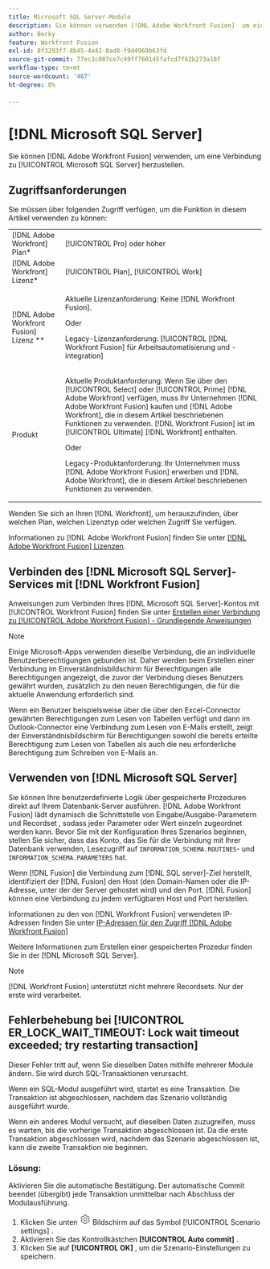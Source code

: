 ```yaml
---
title: Microsoft SQL Server-Module
description: Sie können verwenden [!DNL Adobe Workfront Fusion]  um eine Verbindung zu Microsoft SQL Server herzustellen.
author: Becky
feature: Workfront Fusion
exl-id: 8f3293f7-8b45-4e42-8ad8-f9d4969b63fd
source-git-commit: 77ec3c007ce7c49ff760145fafcd7f62b273a18f
workflow-type: tm+mt
source-wordcount: '467'
ht-degree: 0%

---
```


# [!DNL Microsoft SQL Server]

Sie können [!DNL Adobe Workfront Fusion] verwenden, um eine Verbindung zu [!UICONTROL Microsoft SQL Server] herzustellen.

## Zugriffsanforderungen

Sie müssen über folgenden Zugriff verfügen, um die Funktion in diesem Artikel verwenden zu können:

<table style="table-layout:auto"> 
 <col> 
 <col> 
 <tbody> 
  <tr> 
   <td role="rowheader">[!DNL Adobe Workfront] Plan*</td>
  <td> <p>[!UICONTROL Pro] oder höher</p> </td>
  </tr> 
  <tr data-mc-conditions=""> 
   <td role="rowheader">[!DNL Adobe Workfront] Lizenz*</td>
   <td> <p>[!UICONTROL Plan], [!UICONTROL Work]</p> </td> 
  </tr> 
  <tr> 
   <td role="rowheader">[!DNL Adobe Workfront Fusion] Lizenz **</td> 
   <td>
   <p>Aktuelle Lizenzanforderung: Keine [!DNL Workfront Fusion].</p>
   <p>Oder</p>
   <p>Legacy-Lizenzanforderung: [!UICONTROL [!DNL Workfront Fusion] für Arbeitsautomatisierung und -integration] </p>
   </td> 
  </tr> 
  <tr> 
   <td role="rowheader">Produkt</td> 
   <td>
   <p>Aktuelle Produktanforderung: Wenn Sie über den [!UICONTROL Select] oder [!UICONTROL Prime] [!DNL Adobe Workfront] verfügen, muss Ihr Unternehmen [!DNL Adobe Workfront Fusion] kaufen und [!DNL Adobe Workfront], die in diesem Artikel beschriebenen Funktionen zu verwenden. [!DNL Workfront Fusion] ist im [!UICONTROL Ultimate] [!DNL Workfront] enthalten.</p>
   <p>Oder</p>
   <p>Legacy-Produktanforderung: Ihr Unternehmen muss [!DNL Adobe Workfront Fusion] erwerben und [!DNL Adobe Workfront], die in diesem Artikel beschriebenen Funktionen zu verwenden.</p>
   </td> 
  </tr> 
 </tbody> 
</table>

Wenden Sie sich an Ihren [!DNL Workfront], um herauszufinden, über welchen Plan, welchen Lizenztyp oder welchen Zugriff Sie verfügen.

Informationen zu [!DNL Adobe Workfront Fusion] finden Sie unter [[!DNL Adobe Workfront Fusion] Lizenzen](/help/workfront-fusion/set-up-and-manage-workfront-fusion/licensing-operations-overview/license-automation-vs-integration.md).



## Verbinden des [!DNL Microsoft SQL Server]-Services mit [!DNL Workfront Fusion]

Anweisungen zum Verbinden Ihres [!DNL Microsoft SQL Server]-Kontos mit [!UICONTROL Workfront Fusion] finden Sie unter [Erstellen einer Verbindung zu [!UICONTROL Adobe Workfront Fusion] - Grundlegende Anweisungen](/help/workfront-fusion/create-scenarios/connect-to-apps/connect-to-fusion-general.md)

>[!NOTE]
>
>Einige Microsoft-Apps verwenden dieselbe Verbindung, die an individuelle Benutzerberechtigungen gebunden ist. Daher werden beim Erstellen einer Verbindung im Einverständnisbildschirm für Berechtigungen alle Berechtigungen angezeigt, die zuvor der Verbindung dieses Benutzers gewährt wurden, zusätzlich zu den neuen Berechtigungen, die für die aktuelle Anwendung erforderlich sind.
>
>Wenn ein Benutzer beispielsweise über die über den Excel-Connector gewährten Berechtigungen zum Lesen von Tabellen verfügt und dann im Outlook-Connector eine Verbindung zum Lesen von E-Mails erstellt, zeigt der Einverständnisbildschirm für Berechtigungen sowohl die bereits erteilte Berechtigung zum Lesen von Tabellen als auch die neu erforderliche Berechtigung zum Schreiben von E-Mails an.

## Verwenden von [!DNL Microsoft SQL Server]

Sie können Ihre benutzerdefinierte Logik über gespeicherte Prozeduren direkt auf Ihrem Datenbank-Server ausführen. [!DNL Adobe Workfront Fusion] lädt dynamisch die Schnittstelle von Eingabe/Ausgabe-Parametern und Recordset , sodass jeder Parameter oder Wert einzeln zugeordnet werden kann. Bevor Sie mit der Konfiguration Ihres Szenarios beginnen, stellen Sie sicher, dass das Konto, das Sie für die Verbindung mit Ihrer Datenbank verwenden, Lesezugriff auf `INFORMATION_SCHEMA.ROUTINES`- und `INFORMATION_SCHEMA.PARAMETERS` hat.

Wenn [!DNL Fusion] die Verbindung zum [!DNL SQL server]-Ziel herstellt, identifiziert der [!DNL Fusion] den Host (den Domain-Namen oder die IP-Adresse, unter der der Server gehostet wird) und den Port. [!DNL Fusion] können eine Verbindung zu jedem verfügbaren Host und Port herstellen.

Informationen zu den von [!DNL Workfront Fusion] verwendeten IP-Adressen finden Sie unter [IP-Adressen für den Zugriff [!DNL Adobe Workfront Fusion]](/help/workfront-fusion/set-up-and-manage-workfront-fusion/set-up-and-manage-orgs-and-teams/set-up-orgs-teams-and-users/set-up-ip-addresses-for-fusion.md)

Weitere Informationen zum Erstellen einer gespeicherten Prozedur finden Sie in der [!DNL Microsoft SQL Server].

>[!NOTE]
>
>[!DNL Workfront Fusion] unterstützt nicht mehrere Recordsets. Nur der erste wird verarbeitet.

## Fehlerbehebung bei [!UICONTROL ER_LOCK_WAIT_TIMEOUT: Lock wait timeout exceeded; try restarting transaction]

Dieser Fehler tritt auf, wenn Sie dieselben Daten mithilfe mehrerer Module ändern. Sie wird durch SQL-Transaktionen verursacht.

Wenn ein SQL-Modul ausgeführt wird, startet es eine Transaktion. Die Transaktion ist abgeschlossen, nachdem das Szenario vollständig ausgeführt wurde.

Wenn ein anderes Modul versucht, auf dieselben Daten zuzugreifen, muss es warten, bis die vorherige Transaktion abgeschlossen ist. Da die erste Transaktion abgeschlossen wird, nachdem das Szenario abgeschlossen ist, kann die zweite Transaktion nie beginnen.

### Lösung:

Aktivieren Sie die automatische Bestätigung. Der automatische Commit beendet (übergibt) jede Transaktion unmittelbar nach Abschluss der Modulausführung.

1. Klicken Sie unten ![](/help/workfront-fusion/references/apps-and-modules/assets/scenario-settings-icon.png) Bildschirm auf das Symbol [!UICONTROL Scenario settings] .
1. Aktivieren Sie das Kontrollkästchen **[!UICONTROL Auto commit]** .
1. Klicken Sie auf **[!UICONTROL OK]** , um die Szenario-Einstellungen zu speichern.
